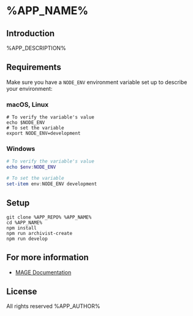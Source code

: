 # %APP_NAME%

## Introduction

%APP_DESCRIPTION%

## Requirements

Make sure you have a `NODE_ENV` environment variable set up to describe your environment:

### macOS, Linux

```shell
# To verify the variable's value
echo $NODE_ENV
# To set the variable
export NODE_ENV=development
```

### Windows

```powershell
# To verify the variable's value
echo $env:NODE_ENV

# To set the variable
set-item env:NODE_ENV development
```

## Setup

```shell
git clone %APP_REPO% %APP_NAME%
cd %APP_NAME%
npm install
npm run archivist-create
npm run develop
```

## For more information

  * [MAGE Documentation](https://mage.github.io/mage)

## License

All rights reserved %APP_AUTHOR%
